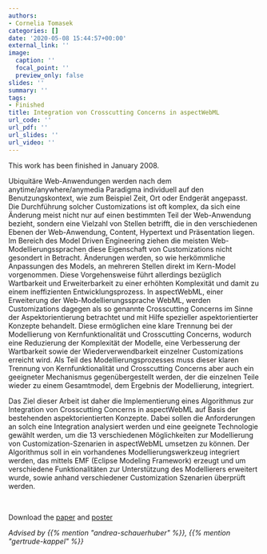 ```yaml
---
authors:
- Cornelia Tomasek
categories: []
date: '2020-05-08 15:44:57+00:00'
external_link: ''
image:
  caption: ''
  focal_point: ''
  preview_only: false
slides: ''
summary: ''
tags:
- Finished
title: Integration von Crosscutting Concerns in aspectWebML
url_code: ''
url_pdf: ''
url_slides: ''
url_video: ''
---
```


This work has been finished in January 2008.

Ubiquitäre Web-Anwendungen werden nach dem anytime/anywhere/anymedia Paradigma individuell auf den Benutzungskontext, wie zum Beispiel Zeit, Ort oder Endgerät angepasst. Die Durchführung solcher Customizations ist oft komplex, da sich eine Änderung meist nicht nur auf einen bestimmten Teil der Web-Anwendung bezieht, sondern eine Vielzahl von Stellen betrifft, die in den verschiedenen Ebenen der Web-Anwendung, Content, Hypertext und Präsentation liegen. Im Bereich des Model Driven Engineering ziehen die meisten Web-Modellierungssprachen diese Eigenschaft von Customizations nicht gesondert in Betracht. Änderungen werden, so wie herkömmliche Anpassungen des Models, an mehreren Stellen direkt im Kern-Model vorgenommen. Diese Vorgehensweise führt allerdings bezüglich Wartbarkeit und Erweiterbarkeit zu einer erhöhten Komplexität und damit zu einem ineffizienten Entwicklungsprozess. In aspectWebML, einer Erweiterung der Web-Modellierungssprache WebML, werden Customizations dagegen als so genannte Crosscutting Concerns im Sinne der Aspektorientierung betrachtet und mit Hilfe spezieller aspektorientierter Konzepte behandelt. Diese ermöglichen eine klare Trennung bei der Modellierung von Kernfunktionalität und Crosscutting Concerns, wodurch eine Reduzierung der Komplexität der Modelle, eine Verbesserung der Wartbarkeit sowie der Wiederverwendbarkeit einzelner Customizations erreicht wird. Als Teil des Modellierungsprozesses muss dieser klaren Trennung von Kernfunktionalität und Crosscutting Concerns aber auch ein geeigneter Mechanismus gegenübergestellt werden, der die einzelnen Teile wieder zu einem Gesamtmodel, dem Ergebnis der Modellierung, integriert.

Das Ziel dieser Arbeit ist daher die Implementierung eines Algorithmus zur Integration von Crosscutting Concerns in aspectWebML auf Basis der bestehenden aspektorientierten Konzepte. Dabei sollen die Anforderungen an solch eine Integration analysiert werden und eine geeignete Technologie gewählt werden, um die 13 verschiedenen Möglichkeiten zur Modellierung von Customization-Szenarien in aspectWebML umsetzen zu können. Der Algorithmus soll in ein vorhandenes Modellierungswerkzeug integriert werden, das mittels EMF (Eclipse Modeling Framework) erzeugt und um verschiedene Funktionalitäten zur Unterstützung des Modellierers erweitert wurde, sowie anhand verschiedener Customization Szenarien überprüft werden.

&nbsp;

 Download the [paper](https://www.big.tuwien.ac.at/app/uploads/2016/10/Tomasek_paper.pdf) and [poster](https://www.big.tuwien.ac.at/app/uploads/2016/10/Tomasek_poster.pdf)

*Advised by {{% mention "andrea-schauerhuber" %}}, {{% mention "gertrude-kappel" %}}*